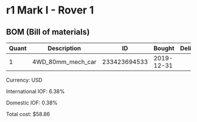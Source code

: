 # r1 Mark I - Rover 1

## BOM (Bill of materials)

| Quant | Description        | ID                 | Bought     | Delivered  | Unit | Charge | Taxes |   Cost |
|-------|--------------------|--------------------|------------|------------|------|--------|-------|--------|
|     1 | 4WD_80mm_mech_car  |       233423694533 | 2019-12-31 |            | each |  58.86 |       |        |

Currency: USD

International IOF: 6.38%

Domestic IOF: 0.38%

Total cost: $58.86
